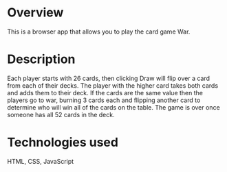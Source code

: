 # Overview

This is a browser app that allows you to play the card game War. 

# Description

Each player starts with 26 cards, then clicking Draw will flip over a card from each of their decks. The player with the higher card takes both cards and adds them to their deck. If the cards are the same value then the players go to war, burning 3 cards each and flipping another card to determine who will win all of the cards on the table. The game is over once someone has all 52 cards in the deck. 

# Technologies used

HTML, CSS, JavaScript